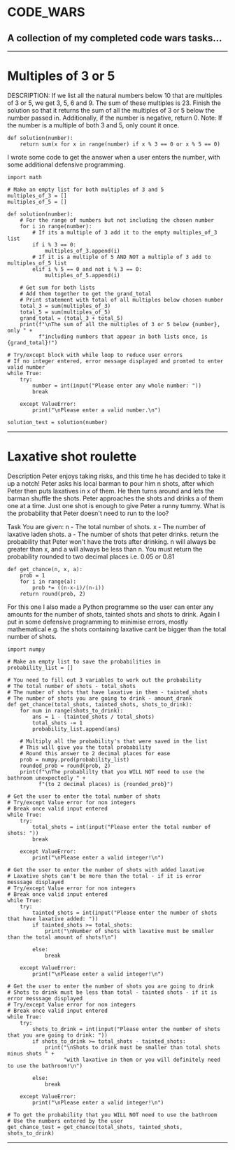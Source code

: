 # CODE_WARS
## A collection of my completed code wars tasks...

---

# Multiples of 3 or 5 

DESCRIPTION:
If we list all the natural numbers below 10 that are multiples of 3 or 5, we get 3, 5, 6 and 9. The sum of these multiples is 23.
Finish the solution so that it returns the sum of all the multiples of 3 or 5 below the number passed in.
Additionally, if the number is negative, return 0.
Note: If the number is a multiple of both 3 and 5, only count it once.

    def solution(number):
        return sum(x for x in range(number) if x % 3 == 0 or x % 5 == 0)

I wrote some code to get the answer when a user enters the number, with some additional defensive programming.

    import math

    # Make an empty list for both multiples of 3 and 5
    multiples_of_3 = []
    multiples_of_5 = []

    def solution(number):
        # For the range of numbers but not including the chosen number
        for i in range(number):
            # If its a multiple of 3 add it to the empty multiples_of_3 list 
            if i % 3 == 0:
                multiples_of_3.append(i)
            # If it is a multiple of 5 AND NOT a multiple of 3 add to multiples_of_5 list
            elif i % 5 == 0 and not i % 3 == 0:
                multiples_of_5.append(i)
    
        # Get sum for both lists
        # Add them together to get the grand_total
        # Print statement with total of all multiples below chosen number 
        total_3 = sum(multiples_of_3)
        total_5 = sum(multiples_of_5)
        grand_total = (total_3 + total_5)
        print(f"\nThe sum of all the multiples of 3 or 5 below {number}, only " +
              f"including numbers that appear in both lists once, is {grand_total}!")

    # Try/except block with while loop to reduce user errors
    # If no integer entered, error message displayed and promted to enter valid number
    while True:
        try:
            number = int(input("Please enter any whole number: "))
            break

        except ValueError:
            print("\nPlease enter a valid number.\n")

    solution_test = solution(number)
  
---
# Laxative shot roulette

Description
Peter enjoys taking risks, and this time he has decided to take it up a notch!
Peter asks his local barman to pour him n shots, after which Peter then puts laxatives in x of them.
He then turns around and lets the barman shuffle the shots. Peter approaches the shots and drinks a of them one at a time. 
Just one shot is enough to give Peter a runny tummy. What is the probability that Peter doesn't need to run to the loo?

Task
You are given:
n - The total number of shots.
x - The number of laxative laden shots.
a - The number of shots that peter drinks.
return the probability that Peter won't have the trots after drinking. n will always be greater than x, and a will always be less than n.
You must return the probability rounded to two decimal places i.e. 0.05 or 0.81
 
    def get_chance(n, x, a):
        prob = 1
        for i in range(a):
            prob *= ((n-x-i)/(n-i))
        return round(prob, 2)

For this one I also made a Python programme so the user can enter any amounts for the number of shots, tainted shots and shots to drink. 
Again I put in some defensive programming to minimise errors, mostly mathematical e.g. the shots containing laxative cant be bigger than the total number of shots.

    import numpy

    # Make an empty list to save the probabilities in 
    probability_list = []

    # You need to fill out 3 variables to work out the probability
    # The total number of shots - total_shots
    # The number of shots that have laxative in them - tainted_shots
    # The number of shots you are going to drink - amount_drank
    def get_chance(total_shots, tainted_shots, shots_to_drink):
        for num in range(shots_to_drink):
            ans = 1 - (tainted_shots / total_shots)
            total_shots -= 1
            probability_list.append(ans)
    
        # Multiply all the probability's that were saved in the list
        # This will give you the total probability
        # Round this answer to 2 decimal places for ease
        prob = numpy.prod(probability_list)
        rounded_prob = round(prob, 2)
        print(f"\nThe probablilty that you WILL NOT need to use the bathroom unexpectedly " +
              f"(to 2 decimal places) is {rounded_prob}")

    # Get the user to enter the total number of shots
    # Try/except Value error for non integers
    # Break once valid input entered
    while True:
        try:
            total_shots = int(input("Please enter the total number of shots: "))
            break

        except ValueError:
            print("\nPlease enter a valid integer!\n")

    # Get the user to enter the number of shots with added laxative
    # Laxative shots can't be more than the total - if it is error messsage displayed
    # Try/except Value error for non integers
    # Break once valid input entered
    while True:
        try:
            tainted_shots = int(input("Please enter the number of shots that have laxative added: "))
            if tainted_shots >= total_shots:
                print("\nNumber of shots with laxative must be smaller than the total amount of shots!\n")

            else:
                break

        except ValueError:
            print("\nPlease enter a valid integer!\n")

    # Get the user to enter the number of shots you are going to drink
    # Shots to drink must be less than total - tainted shots - if it is error messsage displayed
    # Try/except Value error for non integers
    # Break once valid input entered
    while True:
        try:
            shots_to_drink = int(input("Please enter the number of shots that you are going to drink: "))
            if shots_to_drink >= total_shots - tainted_shots:
                print("\nShots to drink must be smaller than total shots minus shots " +
                      "with laxative in them or you will definitely need to use the bathroom!\n") 

            else:
                break

        except ValueError:
            print("\nPlease enter a valid integer!\n")

    # To get the probability that you WILL NOT need to use the bathroom
    # Use the numbers entered by the user
    get_chance_test = get_chance(total_shots, tainted_shots, shots_to_drink)

---
